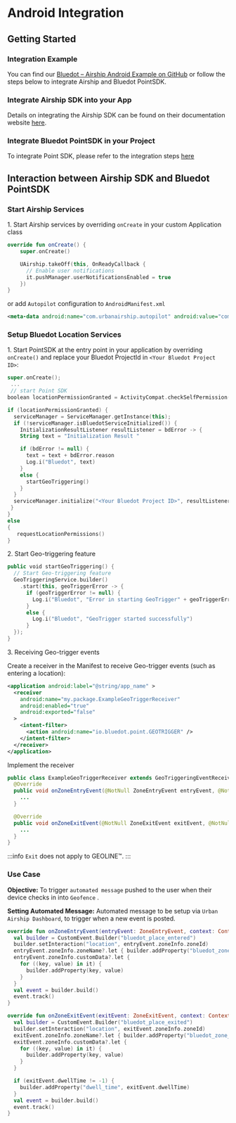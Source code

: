 Android Integration
===========================

Getting Started
---------------

### Integration Example

You can find our [Bluedot – Airship Android Example on GitHub](https://github.com/Bluedot-Innovation/BluedotAirshipDemoApp-Android) or follow the steps below to integrate Airship and Bluedot PointSDK.

### Integrate Airship SDK into your App

Details on integrating the Airship SDK can be found on their documentation website [here](https://docs.airship.com/platform/android/getting-started/).

### Integrate Bluedot PointSDK in your Project

To integrate Point SDK, please refer to the integration steps [here](../../Point%20SDK/Android/Quick%20Start.md)

Interaction between Airship SDK and Bluedot PointSDK
----------------------------------------------------

### Start Airship Services

1\. Start Airship services by overriding `onCreate` in your custom Application class

```kotlin
override fun onCreate() {    
    super.onCreate()

    UAirship.takeOff(this, OnReadyCallback {
      // Enable user notifications
      it.pushManager.userNotificationsEnabled = true
    })
}
```

or add `Autopilot` configuration to `AndroidManifest.xml`

```xml
<meta-data android:name="com.urbanairship.autopilot" android:value="com.package.yourAirshipAutopilotClass"/>
```

### Setup Bluedot Location Services

1\. Start PointSDK at the entry point in your application by overriding `onCreate()` and replace your Bluedot ProjectId in `<Your Bluedot Project ID>`:
```kotlin
super.onCreate();
 ...
 // start Point SDK
boolean locationPermissionGranted = ActivityCompat.checkSelfPermission(getApplicationContext(), Manifest.permission.ACCESS_FINE_LOCATION) == PackageManager.PERMISSION_GRANTED

if (locationPermissionGranted) {
  serviceManager = ServiceManager.getInstance(this);
  if (!serviceManager.isBluedotServiceInitialized()) {
    InitializationResultListener resultListener = bdError -> {
    String text = "Initialization Result "

    if (bdError != null) {
      text = text + bdError.reason
      Log.i("Bluedot", text)
    }
    else {
      startGeoTriggering()
    }
  }
  serviceManager.initialize("<Your Bluedot Project ID>", resultListener)
 }
}
else
{
   requestLocationPermissions()
}
```

2\. Start Geo-triggering feature
```kotlin
public void startGeoTriggering() {
  // Start Geo-triggering feature
  GeoTriggeringService.builder()
    .start(this, geoTriggerError -> {
      if (geoTriggerError != null) {
        Log.i("Bluedot", "Error in starting GeoTrigger" + geoTriggerError.reason)
      }
      else {
        Log.i("Bluedot", "GeoTrigger started successfully")
      }
  });
}
```

3\. Receiving Geo-trigger events

Create a receiver in the Manifest to receive Geo-trigger events (such as entering a location):

```xml
<application android:label="@string/app_name" >
  <receiver
    android:name="my.package.ExampleGeoTriggerReceiver"
    android:enabled="true"
    android:exported="false"
  >
    <intent-filter>
      <action android:name="io.bluedot.point.GEOTRIGGER" />
    </intent-filter>
  </receiver>
</application>
```

Implement the receiver

```java
public class ExampleGeoTriggerReceiver extends GeoTriggeringEventReceiver {
  @Override
  public void onZoneEntryEvent(@NotNull ZoneEntryEvent entryEvent, @NotNull Context context) {
    ...
  }

  @Override
  public void onZoneExitEvent(@NotNull ZoneExitEvent exitEvent, @NotNull Context context) {
    ...
  }
}
```

:::info
`Exit` does not apply to GEOLINE™.
:::

### Use Case

**Objective:** To trigger `automated message` pushed to the user when their device checks in into `Geofence` .

**Setting Automated Message:** Automated message to be setup via `Urban Airship Dashboard`, to trigger when a new event is posted.

```kotlin
override fun onZoneEntryEvent(entryEvent: ZoneEntryEvent, context: Context) {
  val builder = CustomEvent.Builder("bluedot_place_entered")
  builder.setInteraction("location", entryEvent.zoneInfo.zoneId)
  entryEvent.zoneInfo.zoneName?.let { builder.addProperty("bluedot_zone_name", it) }
  entryEvent.zoneInfo.customData?.let {
    for ((key, value) in it) {
      builder.addProperty(key, value)
    }
  }
  val event = builder.build()
  event.track()
}

override fun onZoneExitEvent(exitEvent: ZoneExitEvent, context: Context) {
  val builder = CustomEvent.Builder("bluedot_place_exited")
  builder.setInteraction("location", exitEvent.zoneInfo.zoneId)
  exitEvent.zoneInfo.zoneName?.let { builder.addProperty("bluedot_zone_name", it) }
  exitEvent.zoneInfo.customData?.let {
    for ((key, value) in it) {
      builder.addProperty(key, value)
    }
  }

  if (exitEvent.dwellTime != -1) {
    builder.addProperty("dwell_time", exitEvent.dwellTime)
  }
  val event = builder.build()
  event.track()
}
```